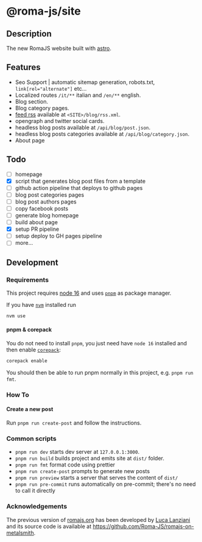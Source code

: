 # @roma-js/site

## Description

The new RomaJS website built with [astro](https://astro.build/).

## Features

- Seo Support | automatic sitemap generation, robots.txt, `link[rel="alternate"]` etc...
- Localized routes `/it/**` italian and `/en/**` english.
- Blog section.
- Blog category pages.
- [feed rss](https://rss.com/blog/how-do-rss-feeds-work/) available at `<SITE>/blog/rss.xml`.
- opengraph and twitter social cards.
- headless blog posts available at `/api/blog/post.json`.
- headless blog posts categories available at `/api/blog/category.json`.
- About page

## Todo

- [ ] homepage
- [x] script that generates blog post files from a template
- [ ] github action pipeline that deploys to github pages
- [ ] blog post categories pages
- [ ] blog post authors pages
- [ ] copy facebook posts
- [ ] generate blog homepage
- [ ] build about page
- [x] setup PR pipeline
- [ ] setup deploy to GH pages pipeline
- [ ] more...

## Development

### Requirements

This project requires [node 16](https://nodejs.org/en/) and uses [`pnpm`](https://pnpm.io/) as package manager.

If you have [`nvm`](https://github.com/nvm-sh/nvm) installed run

```bash
nvm use
```

#### pnpm & corepack

You do not need to install `pnpm`, you just need have `node 16` installed and then enable [`corepack`](https://nodejs.org/api/corepack.html):

```bash
corepack enable
```

You should then be able to run pnpm normally in this project, e.g. `pnpm run fmt`.

### How To

#### Create a new post

Run `pnpm run create-post` and follow the instructions.

### Common scripts

- `pnpm run dev` starts dev server at `127.0.0.1:3000`.
- `pnpm run build` builds project and emits site at `dist/` folder.
- `pnpm run fmt` format code using prettier
- `pnpm run create-post` prompts to generate new posts
- `pnpm run preview` starts a server that serves the content of `dist/`
- `pnpm run pre-commit` runs automatically on pre-commit; there's no need to call it directly

### Acknowledgements

The previous version of [romajs.org](https://romajs.org/) has been developed by [Luca Lanziani](https://github.com/LucaLanziani) and its source code is available at https://github.com/Roma-JS/romajs-on-metalsmith.
